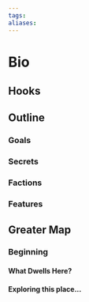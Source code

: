 ```yaml
---
tags:
aliases:
---
```

# Bio
## Hooks
## Outline
### Goals
### Secrets
### Factions
### Features
## Greater Map
### Beginning
#### What Dwells Here?
#### Exploring this place...